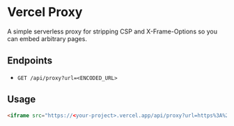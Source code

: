 # Vercel Proxy

A simple serverless proxy for stripping CSP and X-Frame-Options so you can embed arbitrary pages.

## Endpoints

- `GET /api/proxy?url=<ENCODED_URL>`

## Usage

```html
<iframe src="https://<your‑project>.vercel.app/api/proxy?url=https%3A%2F%2Fexample.com"></iframe>
